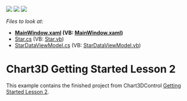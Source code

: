 <!-- default badges list -->
![](https://img.shields.io/endpoint?url=https://codecentral.devexpress.com/api/v1/VersionRange/128568292/22.2.2%2B)
[![](https://img.shields.io/badge/Open_in_DevExpress_Support_Center-FF7200?style=flat-square&logo=DevExpress&logoColor=white)](https://supportcenter.devexpress.com/ticket/details/T465331)
[![](https://img.shields.io/badge/📖_How_to_use_DevExpress_Examples-e9f6fc?style=flat-square)](https://docs.devexpress.com/GeneralInformation/403183)
<!-- default badges end -->
<!-- default file list -->
*Files to look at*:

* **[MainWindow.xaml](./CS/GettingStarted2/MainWindow.xaml) (VB: [MainWindow.xaml](./VB/GettingStarted2/MainWindow.xaml))**
* [Star.cs](./CS/GettingStarted2/Star.cs) (VB: [Star.vb](./VB/GettingStarted2/Star.vb))
* [StarDataViewModel.cs](./CS/GettingStarted2/StarDataViewModel.cs) (VB: [StarDataViewModel.vb](./VB/GettingStarted2/StarDataViewModel.vb))
<!-- default file list end -->
# Chart3D Getting Started Lesson 2


<p>This example contains the finished project from Chart3DControl <a href="https://documentation.devexpress.com/WPF/117584/Controls-and-Libraries/Charts-Suite/Chart3D-Control/Getting-Started/Lesson-2-Create-a-Chart3D-Control-with-a-Series-Bound-to-Data">Getting Started Lesson 2</a>.</p>

<br/>


